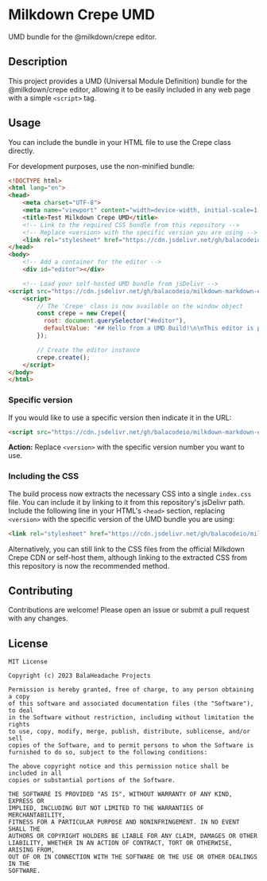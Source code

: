 # Milkdown Crepe UMD

UMD bundle for the @milkdown/crepe editor.

## Description

This project provides a UMD (Universal Module Definition) bundle for the @milkdown/crepe editor, allowing it to be easily included in any web page with a simple `<script>` tag.

## Usage

You can include the bundle in your HTML file to use the Crepe class directly.

For development purposes, use the non-minified bundle:

```html
<!DOCTYPE html>
<html lang="en">
<head>
    <meta charset="UTF-8">
    <meta name="viewport" content="width=device-width, initial-scale=1.0">
    <title>Test Milkdown Crepe UMD</title>
    <!-- Link to the required CSS bundle from this repository -->
    <!-- Replace <version> with the specific version you are using -->
    <link rel="stylesheet" href="https://cdn.jsdelivr.net/gh/balacodeio/milkdown-markdown-editor-umd@<version>/dist/<version>/index.css">
</head>
<body>
    <!-- Add a container for the editor -->
    <div id="editor"></div>

    <!-- Load your self-hosted UMD bundle from jsDelivr -->
<script src="https://cdn.jsdelivr.net/gh/balacodeio/milkdown-markdown-editor-umd@latest/dist/latest/milkdown-crepe-bundle.min.js"></script> <!-- Minified bundle -->
    <script>
        // The 'Crepe' class is now available on the window object
        const crepe = new Crepe({
          root: document.querySelector("#editor"),
          defaultValue: "## Hello from a UMD Build!\n\nThis editor is powered by a self-updating, automatically built UMD module.",
        });

        // Create the editor instance
        crepe.create();
    </script>
</body>
</html>
```

### Specific version

If you would like to use a specific version then indicate it in the URL:

```HTML
<script src="https://cdn.jsdelivr.net/gh/balacodeio/milkdown-markdown-editor-umd@<version>/dist/<version>/milkdown-crepe-bundle-<version>.min.js"></script> <!-- Minified bundle -->
```
**Action:** Replace `<version>` with the specific version number you want to use.

### Including the CSS

The build process now extracts the necessary CSS into a single `index.css` file. You can include it by linking to it from this repository's jsDelivr path. Include the following line in your HTML's `<head>` section, replacing `<version>` with the specific version of the UMD bundle you are using:

```html
<link rel="stylesheet" href="https://cdn.jsdelivr.net/gh/balacodeio/milkdown-markdown-editor-umd@<version>/dist/<version>/index.css">
```

Alternatively, you can still link to the CSS files from the official Milkdown Crepe CDN or self-host them, although linking to the extracted CSS from this repository is now the recommended method.

## Contributing

Contributions are welcome! Please open an issue or submit a pull request with any changes.

## License

```Text
MIT License

Copyright (c) 2023 BalaHeadache Projects

Permission is hereby granted, free of charge, to any person obtaining a copy
of this software and associated documentation files (the "Software"), to deal
in the Software without restriction, including without limitation the rights
to use, copy, modify, merge, publish, distribute, sublicense, and/or sell
copies of the Software, and to permit persons to whom the Software is
furnished to do so, subject to the following conditions:

The above copyright notice and this permission notice shall be included in all
copies or substantial portions of the Software.

THE SOFTWARE IS PROVIDED "AS IS", WITHOUT WARRANTY OF ANY KIND, EXPRESS OR
IMPLIED, INCLUDING BUT NOT LIMITED TO THE WARRANTIES OF MERCHANTABILITY,
FITNESS FOR A PARTICULAR PURPOSE AND NONINFRINGEMENT. IN NO EVENT SHALL THE
AUTHORS OR COPYRIGHT HOLDERS BE LIABLE FOR ANY CLAIM, DAMAGES OR OTHER
LIABILITY, WHETHER IN AN ACTION OF CONTRACT, TORT OR OTHERWISE, ARISING FROM,
OUT OF OR IN CONNECTION WITH THE SOFTWARE OR THE USE OR OTHER DEALINGS IN THE
SOFTWARE.
